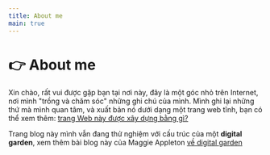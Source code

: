 ```yaml
---
title: About me
main: true
---
```

# 👉 About me

Xin chào, rất vui được gặp bạn tại nơi này, đây là một góc nhỏ trên Internet, nơi mình "trồng và chăm sóc" những ghi chú của mình. Mình ghi lại những thứ mà mình quan tâm, và xuất bản nó dưới dạng một trang web tĩnh, bạn có thể xem thêm: [trang Web này được xây dựng bằng gì?](garden/trang-web-nay-duoc-xay-bang-gi)

Trang blog này mình vẫn đang thử nghiệm với cấu trúc của một **digital garden**, xem thêm bài blog này của Maggie Appleton [về digital garden](garden/digital-garden)
